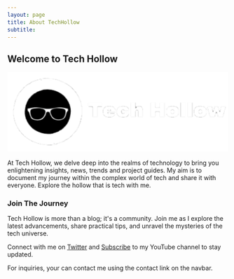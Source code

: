 ```yaml
---
layout: page
title: About TechHollow
subtitle: 
---
```


## Welcome to Tech Hollow

<p align="center">
  <img src="/assets/img/logo.png" alt="Tech Hollow Logo" />
</p>

At Tech Hollow, we delve deep into the realms of technology to bring you enlightening insights, news, trends and project guides. My aim is to document my journey within the complex world of tech and share it with everyone. Explore the hollow that is tech with me.

### Join The Journey

Tech Hollow is more than a blog; it's a community. Join me as I explore the latest advancements, share practical tips, and unravel the mysteries of the tech universe.

Connect with me on [Twitter](https://twitter.com/maame_deveer) and [Subscribe](https://youtube.com/@techhollow?si=1iFY3W89gwFXvxvY) to my YouTube channel to stay updated.

For inquiries, your can contact me using the contact link on the navbar.